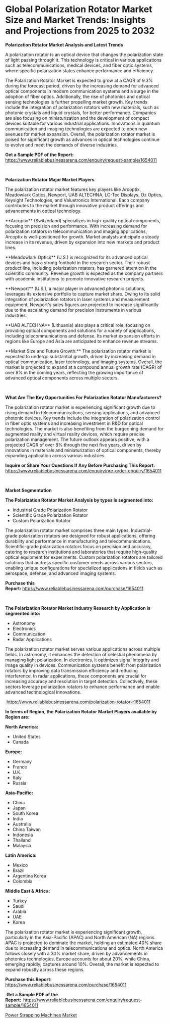 <p><h1>Global Polarization Rotator Market Size and Market Trends: Insights and Projections from 2025 to 2032</h1></p><p><strong>Polarization Rotator Market Analysis and Latest Trends</strong></p>
<p><p>A polarization rotator is an optical device that changes the polarization state of light passing through it. This technology is critical in various applications such as telecommunications, medical devices, and fiber optic systems, where specific polarization states enhance performance and efficiency. </p><p>The Polarization Rotator Market is expected to grow at a CAGR of 9.3% during the forecast period, driven by the increasing demand for advanced optical components in modern communication systems and a surge in the adoption of fiber optics. Additionally, the rise of photonics and optical sensing technologies is further propelling market growth. Key trends include the integration of polarization rotators with new materials, such as photonic crystals and liquid crystals, for better performance. Companies are also focusing on miniaturization and the development of compact devices suitable for various industrial applications. Innovations in quantum communication and imaging technologies are expected to open new avenues for market expansion. Overall, the polarization rotator market is poised for significant growth as advances in optical technologies continue to evolve and meet the demands of diverse industries.</p></p>
<p><strong>Get a Sample PDF of the Report:&nbsp;</strong> <a href="https://www.reliablebusinessarena.com/enquiry/request-sample/1654011?utm_campaign=2033&utm_medium=2&utm_source=Github&utm_content=ia&utm_term=07032025&utm_id=polarization-rotator">https://www.reliablebusinessarena.com/enquiry/request-sample/1654011</a></p>
<p>&nbsp;</p>
<p><strong>Polarization Rotator Major Market Players</strong></p>
<p><p>The polarization rotator market features key players like Arcoptix, Meadowlark Optics, Newport, UAB ALTECHNA, LC-Tec Displays, Oz Optics, Keysight Technologies, and Valuetronics International. Each company contributes to the market through innovative product offerings and advancements in optical technology.</p><p>**Arcoptix** (Switzerland) specializes in high-quality optical components, focusing on precision and performance. With increasing demand for polarization rotators in telecommunication and imaging applications, Arcoptix is well-positioned for growth. Market analysts anticipate a steady increase in its revenue, driven by expansion into new markets and product lines.</p><p>**Meadowlark Optics** (U.S.) is recognized for its advanced optical devices and has a strong foothold in the research sector. Their robust product line, including polarization rotators, has garnered attention in the scientific community. Revenue growth is expected as the company partners with academic institutions to promote innovative research projects.</p><p>**Newport** (U.S.), a major player in advanced photonic solutions, leverages its extensive portfolio to capture market share. Owing to its solid integration of polarization rotators in laser systems and measurement equipment, Newport's sales figures are projected to increase significantly due to the escalating demand for precision instruments in various industries.</p><p>**UAB ALTECHNA** (Lithuania) also plays a critical role, focusing on providing optical components and solutions for a variety of applications, including telecommunications and defense. Its market expansion efforts in regions like Europe and Asia are anticipated to enhance revenue streams.</p><p>**Market Size and Future Growth:** The polarization rotator market is expected to undergo substantial growth, driven by increasing demand in optical communication, laser technology, and imaging systems. Overall, the market is projected to expand at a compound annual growth rate (CAGR) of over 8% in the coming years, reflecting the growing importance of advanced optical components across multiple sectors.</p></p>
<p>&nbsp;</p>
<p><strong>What Are The Key Opportunities For Polarization Rotator Manufacturers?</strong></p>
<p><p>The polarization rotator market is experiencing significant growth due to rising demand in telecommunications, sensing applications, and advanced photonic devices. Key trends include the integration of polarization control in fiber optic systems and increasing investment in R&D for optical technologies. The market is also benefiting from the burgeoning demand for augmented reality and virtual reality devices, which require precise polarization management. The future outlook appears positive, with a projected CAGR of over 8% through the next five years, driven by innovations in materials and miniaturization of optical components, thereby expanding application across various industries.</p></p>
<p><strong>Inquire or Share Your Questions If Any Before Purchasing This Report:</strong> <a href="https://www.reliablebusinessarena.com/enquiry/pre-order-enquiry/1654011?utm_campaign=2033&utm_medium=2&utm_source=Github&utm_content=ia&utm_term=07032025&utm_id=polarization-rotator">https://www.reliablebusinessarena.com/enquiry/pre-order-enquiry/1654011</a></p>
<p>&nbsp;</p>
<p><strong>Market Segmentation</strong></p>
<p><strong>The Polarization Rotator Market Analysis by types is segmented into:</strong></p>
<p><ul><li>Industrial Grade Polarization Rotator</li><li>Scientific Grade Polarization Rotator</li><li>Custom Polarization Rotator</li></ul></p>
<p><p>The polarization rotator market comprises three main types. Industrial-grade polarization rotators are designed for robust applications, offering durability and performance in manufacturing and telecommunications. Scientific-grade polarization rotators focus on precision and accuracy, catering to research institutions and laboratories that require high-quality optical equipment for experiments. Custom polarization rotators are tailored solutions that address specific customer needs across various sectors, enabling unique configurations for specialized applications in fields such as aerospace, defense, and advanced imaging systems.</p></p>
<p><strong>Purchase this Report:&nbsp;</strong><a href="https://www.reliablebusinessarena.com/purchase/1654011?utm_campaign=2033&utm_medium=2&utm_source=Github&utm_content=ia&utm_term=07032025&utm_id=polarization-rotator">https://www.reliablebusinessarena.com/purchase/1654011</a></p>
<p>&nbsp;</p>
<p><strong>The Polarization Rotator Market Industry Research by Application is segmented into:</strong></p>
<p><ul><li>Astronomy</li><li>Electronics</li><li>Communication</li><li>Radar Applications</li></ul></p>
<p><p>The polarization rotator market serves various applications across multiple fields. In astronomy, it enhances the detection of celestial phenomena by managing light polarization. In electronics, it optimizes signal integrity and image quality in devices. Communication systems benefit from polarization rotators by improving data transmission efficiency and reducing interference. In radar applications, these components are crucial for increasing accuracy and resolution in target detection. Collectively, these sectors leverage polarization rotators to enhance performance and enable advanced technological innovations.</p></p>
<p><a href="https://www.reliablebusinessarena.com/polarization-rotator-r1654011?utm_campaign=2033&utm_medium=2&utm_source=Github&utm_content=ia&utm_term=07032025&utm_id=polarization-rotator">&nbsp;https://www.reliablebusinessarena.com/polarization-rotator-r1654011</a></p>
<p><strong>In terms of Region, the Polarization Rotator Market Players available by Region are:</strong></p>
<p>
    <p> <strong> North America: </strong>
        <ul>
            <li>United States</li>
            <li>Canada</li>
        </ul>
        </p> 
    <p> <strong> Europe: </strong>
        <ul>
            <li>Germany</li>
            <li>France</li>
            <li>U.K.</li>
            <li>Italy</li>
            <li>Russia</li>
        </ul>
        </p> 
    <p> <strong> Asia-Pacific: </strong>
        <ul>
            <li>China</li>
            <li>Japan</li>
            <li>South Korea</li>
            <li>India</li>
            <li>Australia</li>
            <li>China Taiwan</li>
            <li>Indonesia</li>
            <li>Thailand</li>
            <li>Malaysia</li>
        </ul>
        </p> 
    <p> <strong> Latin America: </strong>
        <ul>
            <li>Mexico</li>
            <li>Brazil</li>
            <li>Argentina Korea</li>
            <li>Colombia</li>
        </ul>
        </p> 
    <p> <strong> Middle East & Africa: </strong>
        <ul>
            <li>Turkey</li>
            <li>Saudi</li>
            <li>Arabia</li>
            <li>UAE</li>
            <li>Korea</li>
        </ul>
    </p>
    </p>
<p><p>The polarization rotator market is experiencing significant growth, particularly in the Asia-Pacific (APAC) and North American (NA) regions. APAC is projected to dominate the market, holding an estimated 40% share due to increasing demand in telecommunications and optics. North America follows closely with a 30% market share, driven by advancements in photonics technologies. Europe accounts for about 20%, while China, emerging rapidly, captures around 10%. Overall, the market is expected to expand robustly across these regions.</p></p>
<p><strong>Purchase this Report: </strong><a href="https://www.reliablebusinessarena.com/purchase/1654011?utm_campaign=2033&utm_medium=2&utm_source=Github&utm_content=ia&utm_term=07032025&utm_id=polarization-rotator">https://www.reliablebusinessarena.com/purchase/1654011</a></p>
<p>&nbsp;<strong>Get a Sample PDF of the Report:&nbsp;&nbsp;</strong><a href="https://www.reliablebusinessarena.com/enquiry/request-sample/1654011?utm_campaign=2033&utm_medium=2&utm_source=Github&utm_content=ia&utm_term=07032025&utm_id=polarization-rotator">https://www.reliablebusinessarena.com/enquiry/request-sample/1654011</a></p>
<p><strong></strong></p>
<p><p><a href="https://github.com/mahnoor2003/Market-Research-Report-List-7/blob/main/power-strapping-machines-market.md?utm_campaign=2033&utm_medium=2&utm_source=Github&utm_content=ia&utm_term=07032025&utm_id=polarization-rotator">Power Strapping Machines Market</a></p></p>